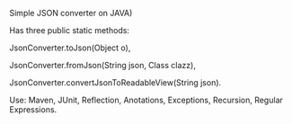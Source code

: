 Simple JSON converter on JAVA)

Has three public static methods:

JsonConverter.toJson(Object o),

JsonConverter.fromJson(String json, Class<T> clazz),

JsonConverter.convertJsonToReadableView(String json).

Use: Maven, JUnit, Reflection, Anotations, Exceptions, Recursion, Regular Expressions.
